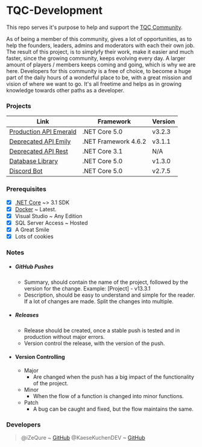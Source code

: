 # TQC-Development
This repo serves it's purpose to help and support the [TQC Community](http://tqcdiscord.com/).

As of being a member of this community, gives a lot of opportunities, as to help the founders, leaders, admins and moderators with each their own job. The result of this project, is to simplyfy their work, make it easier and much faster, since the growing community, keeps evolving every day. A larger amount of players / members keeps coming and going, which is why we are here. Developers for this community is a free of choice, to become a huge part of the daily hours of a wonderful place to be, with a great mission and vision of where we want to go. It's all freetime and helps as in growing knowledge towards other paths as a developer.

### Projects
Link | Framework | Version
--------- | --------- | ----------
[Production API Emerald](https://github.com/iZeQure/TQC-Development/tree/master/Projects/ApiEmerald) | .NET Core 5.0 | v3.2.3
[Deprecated API Emily](https://github.com/iZeQure/TQC-Development/tree/master/Projects/ApiEmily) | .NET Framework 4.6.2 | v3.1.1
[Deprecated API Rest](https://github.com/iZeQure/TQC-Development/tree/master/Projects/RestAPI) | .NET Core 3.1 | N/A
[Database Library](https://github.com/iZeQure/TQC-Development/tree/master/Projects/DatabaseAccess) | .NET Core 5.0 | v1.3.0
[Discord Bot](https://github.com/iZeQure/TQC-Development/tree/master/Projects/DiscordBot/App) | .NET Core 5.0 | v2.7.5

### Prerequisites
- [x] [.NET Core](https://dotnet.microsoft.com/download) ~> 3.1 SDK
- [x] [Docker](https://www.docker.com/) ~ Latest.
- [x] Visual Studio ~ Any Edition
- [x] SQL Server Access ~ Hosted
- [x] A Great Smile
- [x] Lots of cookies

### Notes
* ##### GitHub Pushes
  * Summary, should contain the name of the project, followed by the version for the change. Example: [Project] - v13.3.1
  * Description, should be easy to understand and simple for the reader. If a lot of changes are made. Split the changes into multiple.
* ##### Releases
  * Release should be created, once a stable push is tested and in production without major errors. 
  * Version control the release, with the version of the push.
* #### Version Controlling
  *  Major
      *  Are changed when the push has a big impact of the functionality of the project.
  *  Minor
      *  When the flow of a function is changed into minor functions.
  *  Patch
      *  A bug can be caught and fixed, but the flow maintains the same.

### Developers
> @iZeQure ~ [GitHub](https://github.com/iZeQure)
> @KaeseKuchenDEV ~ [GitHub](https://github.com/KaeseKuchenDEV)
